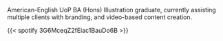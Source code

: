 American-English UoP BA (Hons) Illustration graduate, currently assisting multiple clients with branding, and video-based content creation.

{{< spotify 3G6MceqZ2fEiac1BauDo6B >}}
